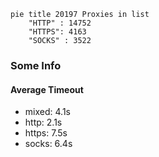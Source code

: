
```mermaid
pie title 20197 Proxies in list
    "HTTP" : 14752
    "HTTPS": 4163
    "SOCKS" : 3522
```

### Some Info
#### Average Timeout

- mixed: 4.1s
- http: 2.1s
- https: 7.5s
- socks: 6.4s